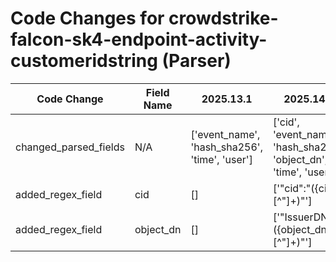 # Code Changes for crowdstrike-falcon-sk4-endpoint-activity-customeridstring (Parser)

| Code Change | Field Name | 2025.13.1 | 2025.14.1 |
|-------------|------------|-----------|------------|
| changed_parsed_fields | N/A | ['event_name', 'hash_sha256', 'time', 'user'] | ['cid', 'event_name', 'hash_sha256', 'object_dn', 'time', 'user'] |
| added_regex_field | cid | [] | ['"cid":"({cid}[^"]+)"'] |
| added_regex_field | object_dn | [] | ['"IssuerDN":"({object_dn}[^"]+)"'] |